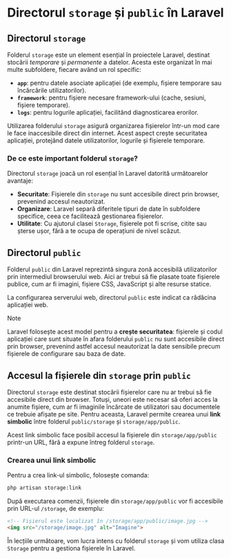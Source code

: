 # Directorul `storage` și `public` în Laravel

## Directorul `storage`

Folderul `storage` este un element esențial în proiectele Laravel, destinat stocării *temporare* și *permanente* a datelor. Acesta este organizat în mai multe subfoldere, fiecare având un rol specific:

- **`app`**: pentru datele asociate aplicației (de exemplu, fișiere temporare sau încărcările utilizatorilor).  
- **`framework`**: pentru fișiere necesare framework-ului (cache, sesiuni, fișiere temporare).  
- **`logs`**: pentru logurile aplicației, facilitând diagnosticarea erorilor.  

Utilizarea folderului `storage` asigură organizarea fișierelor într-un mod care le face inaccesibile direct din internet. Acest aspect crește securitatea aplicației, protejând datele utilizatorilor, logurile și fișierele temporare.

### De ce este important folderul `storage`?

Directorul `storage` joacă un rol esențial în Laravel datorită următoarelor avantaje:

- **Securitate**: Fișierele din `storage` nu sunt accesibile direct prin browser, prevenind accesul neautorizat.  
- **Organizare**: Laravel separă diferitele tipuri de date în subfoldere specifice, ceea ce facilitează gestionarea fișierelor.  
- **Utilitate**: Cu ajutorul clasei `Storage`, fișierele pot fi scrise, citite sau șterse ușor, fără a te ocupa de operațiuni de nivel scăzut.

## Directorul `public`

Folderul `public` din Laravel reprezintă singura zonă accesibilă utilizatorilor prin intermediul browserului web. Aici ar trebui să fie plasate toate fișierele publice, cum ar fi imagini, fișiere CSS, JavaScript și alte resurse statice.

La configurarea serverului web, directorul `public` este indicat ca rădăcina aplicației web.

> [!NOTE]  
> Laravel folosește acest model pentru a **crește securitatea**: fișierele și codul aplicației care sunt situate în afara folderului `public` nu sunt accesibile direct prin browser, prevenind astfel accesul neautorizat la date sensibile precum fișierele de configurare sau baza de date.

## Accesul la fișierele din `storage` prin `public`

Directorul `storage` este destinat stocării fișierelor care nu ar trebui să fie accesibile direct din browser. Totuși, uneori este necesar să oferi acces la anumite fișiere, cum ar fi imaginile încărcate de utilizatori sau documentele ce trebuie afișate pe site. Pentru aceasta, Laravel permite crearea unui **link simbolic** între folderul `public/storage` și `storage/app/public`.

Acest link simbolic face posibil accesul la fișierele din `storage/app/public` printr-un URL, fără a expune întreg folderul `storage`.

### Crearea unui link simbolic

Pentru a crea link-ul simbolic, folosește comanda:

```bash
php artisan storage:link
```

După executarea comenzii, fișierele din `storage/app/public` vor fi accesibile prin URL-ul `/storage`, de exemplu:

```html
<!-- Fișierul este localizat în /storage/app/public/image.jpg -->
<img src="/storage/image.jpg" alt="Imagine">
```

În lecțiile următoare, vom lucra intens cu folderul `storage` și vom utiliza clasa `Storage` pentru a gestiona fișierele în Laravel.